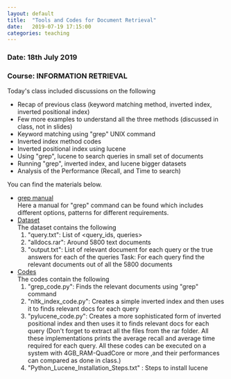 ```yaml
---
layout: default
title:  "Tools and Codes for Document Retrieval"
date:   2019-07-19 17:15:00
categories: teaching
---
```

### Date: 18th July 2019
### Course: INFORMATION RETRIEVAL 

Today's class included discussions on the following
* Recap of previous class (keyword matching method, inverted index, inverted positional index)
* Few more examples to understand all the three methods (discussed in class, not in slides)
* Keyword matching using "grep" UNIX command
* Inverted index method codes
* Inverted positional index using lucene
* Using "grep", lucene to search queries in small set of documents
* Running "grep", inverted index, and lucene bigger datasets
* Analysis of the Performance (Recall, and Time to search)

You can find the materials below.
* [grep manual](http://man7.org/linux/man-pages/man1/grep.1.html)<br>
Here a manual for "grep" command can be found which includes different options, patterns for different requirements. 
* [Dataset](https://drive.google.com/drive/folders/1pogGFFrn_WjIKn5uTKQ_mw4N4CIhalQF?usp=sharing)<br>
The dataset contains the following 
  1. "query.txt": List of <query_ids, queries>
  2. "alldocs.rar": Around 5800 text documents
  3. "output.txt": List of relevant document for each query or the true answers for each of the queries 
Task: For each query find the relevant documents out of all the 5800 documents
* [Codes](https://github.com/gourabkumarpatro/RelevantDocumentSearch-GREP-vs-INDEX-vs-PYLUCENE-)<br>
The codes contain the following
  1. "grep_code.py": Finds the relevant documents using "grep" command
  2. "nltk_index_code.py": Creates a simple inverted index and then uses it to finds relevant docs for each query
  3. "pylucene_code.py": Creates a more sophisticated form of inverted positional index and then uses it to finds relevant docs for each query
(Don't forget to extract all the files from the rar folder. All these implementations prints the average recall and average time required for each query. All these codes can be executed on a system with 4GB_RAM-QuadCore or more ,and their performances can compared as done in class.)
  4. "Python_Lucene_Installation_Steps.txt" : Steps to install lucene



